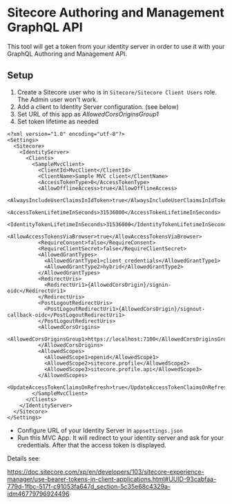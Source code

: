 # Sitecore Authoring and Management GraphQL API

This tool will get a token from your identity server in order to use it with your GraphQL Authoring and Management API.


## Setup

1. Create a Sitecore user who is in `Sitecore/Sitecore Client Users` role. The Admin user won't work.
2. Add a client to Identity Server configuration. (see below)
3. Set URL of this app as *AllowedCorsOriginsGroup1*
4. Set token lifetime as needed

`````
<?xml version="1.0" encoding="utf-8"?>
<Settings>
  <Sitecore>
    <IdentityServer>
      <Clients>
        <SampleMvcClient>
          <ClientId>MvcClient</ClientId>
          <ClientName>Sample MVC client</ClientName>
          <AccessTokenType>0</AccessTokenType>
          <AllowOfflineAccess>true</AllowOfflineAccess>
          <AlwaysIncludeUserClaimsInIdToken>true</AlwaysIncludeUserClaimsInIdToken>
          <AccessTokenLifetimeInSeconds>31536000</AccessTokenLifetimeInSeconds>
          <IdentityTokenLifetimeInSeconds>31536000</IdentityTokenLifetimeInSeconds>
          <AllowAccessTokensViaBrowser>true</AllowAccessTokensViaBrowser>
          <RequireConsent>false</RequireConsent>
          <RequireClientSecret>false</RequireClientSecret>
          <AllowedGrantTypes>
            <AllowedGrantType1>client_credentials</AllowedGrantType1>
            <AllowedGrantType2>hybrid</AllowedGrantType2>
          </AllowedGrantTypes>
          <RedirectUris>
            <RedirectUri1>{AllowedCorsOrigin}/signin-oidc</RedirectUri1>
          </RedirectUris>
          <PostLogoutRedirectUris>
            <PostLogoutRedirectUri1>{AllowedCorsOrigin}/signout-callback-oidc</PostLogoutRedirectUri1>
          </PostLogoutRedirectUris>
          <AllowedCorsOrigins>
            <AllowedCorsOriginsGroup1>https://localhost:7100</AllowedCorsOriginsGroup1>
          </AllowedCorsOrigins>
          <AllowedScopes>
            <AllowedScope1>openid</AllowedScope1>
            <AllowedScope2>sitecore.profile</AllowedScope2>
            <AllowedScope3>sitecore.profile.api</AllowedScope3>
          </AllowedScopes>
          <UpdateAccessTokenClaimsOnRefresh>true</UpdateAccessTokenClaimsOnRefresh>
        </SampleMvcClient>
      </Clients>
    </IdentityServer>
  </Sitecore>
</Settings>
`````

- Configure URL of your Identity Server in `appsettings.json`
- Run this MVC App. It will redirect to your identity server and ask for your credentials. After that the access token is displayed.

Details see:

https://doc.sitecore.com/xp/en/developers/103/sitecore-experience-manager/use-bearer-tokens-in-client-applications.html#UUID-93cabfaa-779d-1fbc-517f-c91053fa647d_section-5c35e68c4329a-idm46779796924496
